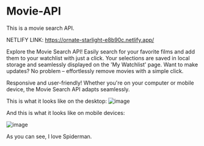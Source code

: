 # Movie-API
This is a movie search API.

NETLIFY LINK: https://ornate-starlight-e8b90c.netlify.app/

Explore the Movie Search API! Easily search for your favorite films and add them to your watchlist with just a click.
Your selections are saved in local storage and seamlessly displayed on the 'My Watchlist' page.
Want to make updates? No problem – effortlessly remove movies with a simple click.

Responsive and user-friendly! Whether you're on your computer or mobile device, the Movie Search API adapts seamlessly.

This is what it looks like on the desktop:
![image](https://github.com/YanSouzaBr/Movie-API/assets/129466666/d55c44a9-2c76-4ccb-b293-2fbf865d7370)

And this is what it looks like on mobile devices:

![image](https://github.com/YanSouzaBr/Movie-API/assets/129466666/f856939e-46c8-4a88-a6d5-6058458744ef)

As you can see, I love Spiderman.
